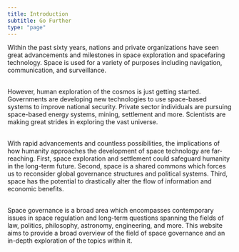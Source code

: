```yaml
---
title: Introduction
subtitle: Go Further
type: "page"
---
```


Within the past sixty years, nations and private organizations have seen great advancements and milestones in space exploration and spacefaring technology. Space is used for a variety of purposes including navigation, communication, and surveillance.
</br>
</br>

However, human exploration of the cosmos is just getting started. Governments are developing new technologies to use space-based systems to improve national security. Private sector individuals are pursuing space-based energy systems, mining, settlement and more. Scientists are making great strides in exploring the vast universe.
</br>
</br>

With rapid advancements and countless possibilities, the implications of how humanity approaches the development of space technology are far-reaching. First, space exploration and settlement could safeguard humanity in the long-term future. Second, space is a shared commons which forces us to reconsider global governance structures and political systems. Third, space has the potential to drastically alter the flow of information and economic benefits.
</br>
</br>

Space governance is a broad area which encompasses contemporary issues in space regulation and long-term questions spanning the fields of law, politics, philosophy, astronomy, engineering, and more. This website aims to provide a broad overview of the field of space governance and an in-depth exploration of the topics within it.
